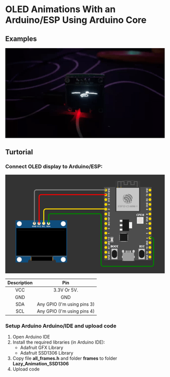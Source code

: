 # OLED Animations With an Arduino/ESP Using Arduino Core
## Examples
![Demo](https://raw.githubusercontent.com/Pen5w5gu/Lazy_Animation_ESP32/master/demo/demo.gif)

## Turtorial

### Connect OLED display to Arduino/ESP:

![Diagram](https://raw.githubusercontent.com/Pen5w5gu/Lazy_Animation_ESP32/master/demo/Diagram.png)

| Description   |      Pin      |
| :-----------: | :-----------: |
|VCC  					| 3.3V Or 5V.   |
|GND  				  | GND           |
|SDA  					| Any GPIO (I'm using pins 3)     |
|SCL  				  | Any GPIO (I'm using pins 4)          |

### Setup Arduino Arduino/IDE and upload code
1.  Open Arduino IDE
2.  Install the required libraries (in Arduino IDE):
    - Adafruit GFX Library
    - Adafruit SSD1306 Library
3.  Copy file **all_frames.h** and folder **frames** to folder **Lazy_Animation_SSD1306**
4.  Upload code
  

